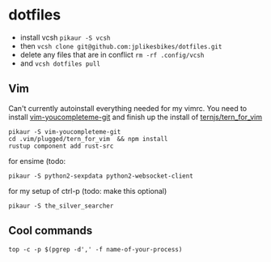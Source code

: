# dotfiles

+ install vcsh `pikaur -S vcsh`
+ then `vcsh clone git@github.com:jplikesbikes/dotfiles.git` 
+ delete any files that are in conflict `rm -rf .config/vcsh` 
+ and `vcsh dotfiles pull`

## Vim
Can't currently autoinstall everything needed for my vimrc.
You need to install [vim-youcompleteme-git](https://aur.archlinux.org/packages/vim-youcompleteme-git/)
and finish up the install of [ternjs/tern_for_vim](https://github.com/ternjs/tern_for_vim)
```
pikaur -S vim-youcompleteme-git
cd .vim/plugged/tern_for_vim  && npm install
rustup component add rust-src
```

for ensime (todo:
```
pikaur -S python2-sexpdata python2-websocket-client
```

for my setup of ctrl-p (todo: make this optional)
```
pikaur -S the_silver_searcher
```

## Cool commands
`top -c -p $(pgrep -d',' -f name-of-your-process)`
